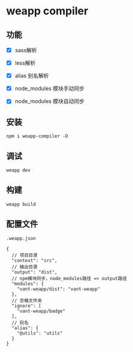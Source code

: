 # weapp compiler

## 功能

- [x] sass解析
- [x] less解析
- [x] alias 别名解析
- [x] node_modules 模块手动同步
- [x] node_modules 模块自动同步


## 安装

```node
npm i weapp-compiler -D
```

## 调试

```node
weapp dev
```

## 构建

```node
weapp build
```


## 配置文件

```node
.weapp.json

{
  // 项目目录
  "context": "src",
  // 输出目录
  "output": "dist",
  // npm模块同步，node_modules路径 => output路径
  "modules": {
    "vant-weapp/dist": "vant-weapp"
  },
  // 忽略文件夹
  "ignore": [
    "vant-weapp/badge"
  ],
  // 别名
  "alias": {
    "@utils": "utils"
  }
}
```
